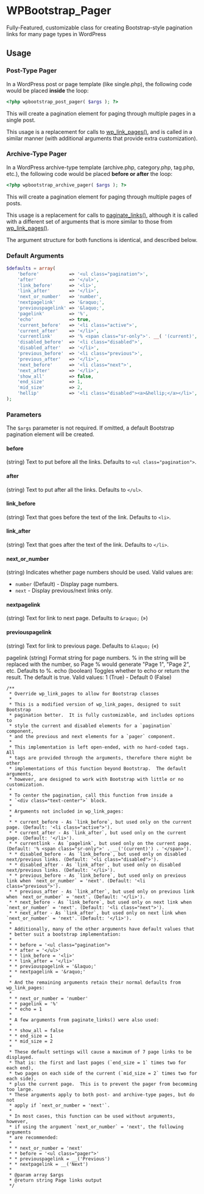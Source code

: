 WPBootstrap_Pager
=================

Fully-Featured, customizable class for creating Bootstrap-style pagination links for many page types in WordPress

Usage
-----

### Post-Type Pager

In a WordPress post or page template (like single.php), the following code would be placed __inside__ the loop:

```php
<?php wpbootstrap_post_pager( $args ); ?>
```

This will create a pagination element for paging through multiple pages in a single post.

This usage is a replacement for calls to [wp_link_pages()](http://codex.wordpress.org/Function_Reference/wp_link_pages),
and is called in a similar manner (with additional arguments that provide extra customization).

### Archive-Type Pager
    
In a WordPress archive-type template (archive.php, category.php, tag.php, etc.), the following code would
be placed __before or after__ the loop:

```php
<?php wpbootstrap_archive_pager( $args ); ?>
```

This will create a pagination element for paging through multiple pages of posts.
    
This usage is a replacement for calls to [paginate_links()](http://codex.wordpress.org/Function_Reference/paginate_links),
although it is called with a different set of arguments that is more similar to those from
[wp_link_pages()](http://codex.wordpress.org/Function_Reference/wp_link_pages).  

The argument structure for both functions is identical, and described below.

### Default Arguments

```php
$defaults = array(
	'before'           => '<ul class="pagination">',
	'after'            => '</ul>',
	'link_before'      => '<li>',
	'link_after'       => '</li>',
	'next_or_number'   => 'number',
	'nextpagelink'     => '&raquo;',
	'previouspagelink' => '&laquo;',
	'pagelink'         => '%',
	'echo'             => true,
	'current_before'   => '<li class="active">',
	'current_after'    => '</li>',
	'currentlink'      => '% <span class="sr-only">'. __( '(current)', 'wp_bootstap_pager' ) . '</span>',
	'disabled_before'  => '<li class="disabled">',
	'disabled_after'   => '</li>',
	'previous_before'  => '<li class="previous">',
	'previous_after'   => '</li>',
	'next_before'      => '<li class="next">',
	'next_after'       => '</li>',
	'show_all'         => false,
	'end_size'         => 1,
	'mid_size'         => 2,
	'hellip'           => '<li class="disabled"><a>&hellip;</a></li>',
);
```

### Parameters

The `$args` parameter is not required.  If omitted, a default Bootstrap pagination element
will be created.

#### before

(string) Text to put before all the links. Defaults to `<ul class="pagination">`.

#### after 

(string) Text to put after all the links. Defaults to `</ul>`.

#### link_before

(string) Text that goes before the text of the link. Defaults to `<li>`.

#### link_after 

(string) Text that goes after the text of the link. Defaults to `</li>`.

#### next_or_number 

(string) Indicates whether page numbers should be used. Valid values are:

* `number` (Default) - Display page numbers.
* `next` - Display previous/next links only.

#### nextpagelink 

(string) Text for link to next page. Defaults to `&raquo;` (&raquo;)

#### previouspagelink

(string) Text for link to previous page. Defaults to `&laquo;` (&laquo;)

pagelink 
(string) Format string for page numbers.  % in the string will be replaced with the number, so Page % would generate "Page 1", "Page 2", etc. Defaults to %.
echo 
(boolean) Toggles whether to echo or return the result. The default is true. Valid values:
1 (True) - Default
0 (False)


	/**
	 * Override wp_link_pages to allow for Bootstrap classes
	 * 
	 * This is a modified version of wp_link_pages, designed to suit Bootstrap
	 * pagination better.  It is fully customizable, and includes options to 
	 * style the current and disabled elements for a `pagination` component,
	 * and the previous and next elements for a `pager` component.
	 * 
	 * This implementation is left open-ended, with no hard-coded tags.  All
	 * tags are provided through the arguments, therefore there might be other 
	 * implementations of this function beyond Bootstrap.  The default arguments,
	 * however, are designed to work with Bootstrap with little or no customization.
	 * 
	 * To center the pagination, call this function from inside a 
	 * `<div class="text-center">` block.
	 *
	 * Arguments not included in wp_link_pages:
	 * 
	 * * current_before - As `link_before`, but used only on the current page. (Default: '<li class="active">').
	 * * current_after - As `link_after`, but used only on the current page. (Default: '</li>').
	 * * currentlink - As `pagelink`, but used only on the current page. (Default: '% <span class="sr-only">' . __('(current)') . '</span>').
	 * * disabled_before - As `link_before`, but used only on disabled next/previous links. (Default: '<li class="disabled">').
	 * * disabled_after - As `link_after`, but used only on disabled next/previous links. (Default: '</li>').
	 * * previous_before - As `link_before`, but used only on previous link when `next_or_number` = 'next'. (Default: '<li class="previous">').
	 * * previous_after - As `link_after`, but used only on previous link when `next_or_number` = 'next'. (Default: '</li>').
	 * * next_before - As `link_before`, but used only on next link when `next_or_number` = 'next'. (Default: '<li class="next">').
	 * * next_after - As `link_after`, but used only on next link when `next_or_number` = 'next'. (Default: '</li>').
	 * 
	 * Additionally, many of the other arguments have default values that
	 * better suit a bootstrap implementation:
	 * 
	 * * before = '<ul class="pagination">
	 * * after = '</ul>'
	 * * link_before = '<li>'
	 * * link_after = '</li>'
	 * * previouspagelink = '&laquo;'
	 * * nextpagelink = '&raquo;'
	 * 
	 * And the remaining arguments retain their normal defaults from wp_link_pages:
	 * 
	 * * next_or_number = 'number'
	 * * pagelink = '%'
	 * * echo = 1
	 * 
	 * A few arguments from paginate_links() were also used:
	 * 
	 * * show_all = false
	 * * end_size = 1
	 * * mid_size = 2
	 * 
	 * These default settings will cause a maximum of 7 page links to be displayed.
	 * That is: the first and last pages (`end_size = 1` times two for each end),
	 * two pages on each side of the current (`mid_size = 2` times two for each side),
	 * plus the current page.  This is to prevent the pager from becomming too large.
	 * These arguments apply to both post- and archive-type pages, but do not
	 * apply if `next_or_number = 'next'`.
	 * 
	 * In most cases, this function can be used without arguments, however,
	 * if using the argument `next_or_number` = 'next', the following arguments
	 * are recommended:
	 * 
	 * * next_or_number = 'next'
	 * * before = '<ul class="pager">'
	 * * previouspagelink = __('Previous')
	 * * nextpagelink = __('Next')
	 * 
	 * @param array $args
	 * @return string Page links output
	 */
